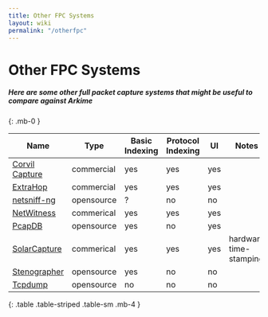 ```yaml
---
title: Other FPC Systems
layout: wiki
permalink: "/otherfpc"
---
```


<div class="full-height-and-width-container with-footer p-3" markdown="1">

# Other FPC Systems

##### Here are some other full packet capture systems that might be useful to compare against Arkime
{: .mb-0 }

Name | Type | Basic Indexing | Protocol Indexing | UI | Notes
-----|------|----------------|-------------------|----|------
[Corvil Capture](https://www.corvil.com/products/corvil-platform/features/corvil-capture) | commercial | yes | yes | yes |
[ExtraHop](https://www.extrahop.com) | commercial | yes | yes | yes |
[netsniff-ng](http://netsniff-ng.org) | opensource | ? | no | no |
[NetWitness](https://www.rsa.com/en-us/products/threat-detection-response) | commerical | yes | yes | yes |
[PcapDB](https://github.com/dirtbags/pcapdb) | opensource | yes | no | yes |
[SolarCapture](https://www.solarflare.com/solarcapture) | commerical | yes | yes | yes | hardware time-stamping
[Stenographer](https://github.com/google/stenographer) | opensource | yes | no | no |
[Tcpdump](http://www.tcpdump.org) | opensource | no | no | no |
{: .table .table-striped .table-sm .mb-4 }

</div>
